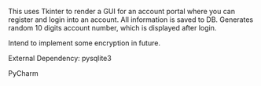 This uses Tkinter to render a GUI for an account portal where you can register and login into an account.
All information is saved to DB. Generates random 10 digits account number, which is displayed after login.

Intend to implement some encryption in future. 

External Dependency: pysqlite3

PyCharm
